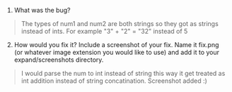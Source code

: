 1. What was the bug?
> The types of num1 and num2 are both strings so they got as strings instead of ints. For example "3" + "2" = "32" instead of 5

2. How would you fix it? Include a screenshot of your fix. Name it fix.png (or whatever image extension you would like to use) and add it to your expand/screenshots directory.

> I would parse the num to int instead of string this way it get treated as int addition instead of string concatination. Screenshot added :)
